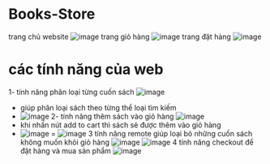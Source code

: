 # Books-Store
trang chủ website
![image](https://user-images.githubusercontent.com/74332737/173276600-93b1b758-87ec-4acb-92b5-cd77ea2a9fb0.png)
trang giỏ hàng 
![image](https://user-images.githubusercontent.com/74332737/173276925-17828ba1-7044-4598-896c-7abb9e41787f.png)
trang đặt hàng
![image](https://user-images.githubusercontent.com/74332737/173276975-f7ffbc42-6ac2-4a4e-b49c-1d4e03fd5998.png)
# các tính năng của web
1- tính năng phân loại từng cuốn sách 
![image](https://user-images.githubusercontent.com/74332737/173277097-7ba6e3dd-2b98-4203-a281-e3198b87c73f.png)
- giúp phân loại sách theo từng thể loại tìm kiếm
- ![image](https://user-images.githubusercontent.com/74332737/173277232-876d0281-1a8e-4a91-93c0-f548b6edecb9.png)
2- tính năng thêm sách vào giỏ hàng
![image](https://user-images.githubusercontent.com/74332737/173277335-7b2d8467-2c45-4e1c-bd84-8d2e197931af.png)
- khi nhấn nút add to cart thì sách sẻ được thêm vào giỏ hàng 
- ![image](https://user-images.githubusercontent.com/74332737/173277422-93082b64-ade0-4a96-9fa1-468155e81f0f.png)
= ![image](https://user-images.githubusercontent.com/74332737/173277473-6bda654e-a1c4-4d7b-8eed-651d0d1559b4.png)
3 tính năng remote giúp loại bỏ những cuốn sách không muốn khỏi giỏ hàng 
![image](https://user-images.githubusercontent.com/74332737/173277598-972e60c9-de07-414d-9c83-e6635fbded15.png)
![image](https://user-images.githubusercontent.com/74332737/173277618-8d3cf2ca-8724-4a22-ad2c-5ba78ac74d0c.png)
4 tính năng checkout để đặt hàng và mua sản phẩm
![image](https://user-images.githubusercontent.com/74332737/173277725-405a6688-7086-4f0c-a31e-d9e428e5eafd.png)


